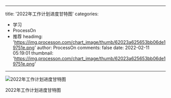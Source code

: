 
---
title: '2022年工作计划进度甘特图'
categories: 
 - 学习
 - ProcessOn
 - 推荐
headimg: 'https://img.processon.com/chart_image/thumb/62023a625653bb06de19751e.png'
author: ProcessOn
comments: false
date: 2022-02-11 05:19:01
thumbnail: 'https://img.processon.com/chart_image/thumb/62023a625653bb06de19751e.png'
---

<div>   
<img class="thumb" alt="2022年工作计划进度甘特图" src="https://img.processon.com/chart_image/thumb/62023a625653bb06de19751e.png" referrerpolicy="no-referrer">
<p>2022年工作计划进度甘特图</p>  
</div>
            